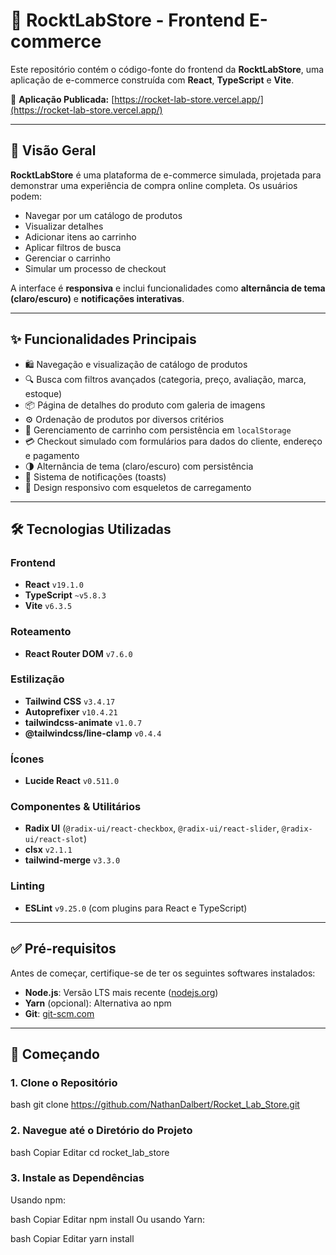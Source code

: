 # 🚀 RocktLabStore - Frontend E-commerce

Este repositório contém o código-fonte do frontend da **RocktLabStore**, uma aplicação de e-commerce  construída com **React**, **TypeScript** e **Vite**.

🔗 **Aplicação Publicada:** [https://rocket-lab-store.vercel.app/](https://rocket-lab-store.vercel.app/)

---

## 📜 Visão Geral

**RocktLabStore** é uma plataforma de e-commerce simulada, projetada para demonstrar uma experiência de compra online completa. Os usuários podem:

- Navegar por um catálogo de produtos
- Visualizar detalhes
- Adicionar itens ao carrinho
- Aplicar filtros de busca
- Gerenciar o carrinho
- Simular um processo de checkout

A interface é **responsiva** e inclui funcionalidades como **alternância de tema (claro/escuro)** e **notificações interativas**.

---

## ✨ Funcionalidades Principais

- 🛍️ Navegação e visualização de catálogo de produtos  
- 🔍 Busca com filtros avançados (categoria, preço, avaliação, marca, estoque)  
- 📦 Página de detalhes do produto com galeria de imagens  
- ⚙️ Ordenação de produtos por diversos critérios  
- 🛒 Gerenciamento de carrinho com persistência em `localStorage`  
- 💳 Checkout simulado com formulários para dados do cliente, endereço e pagamento  
- 🌗 Alternância de tema (claro/escuro) com persistência  
- 🔔 Sistema de notificações (toasts)  
- 📱 Design responsivo com esqueletos de carregamento  

---

## 🛠️ Tecnologias Utilizadas

### Frontend

- **React** `v19.1.0`
- **TypeScript** `~v5.8.3`
- **Vite** `v6.3.5`

### Roteamento

- **React Router DOM** `v7.6.0`

### Estilização

- **Tailwind CSS** `v3.4.17`
- **Autoprefixer** `v10.4.21`
- **tailwindcss-animate** `v1.0.7`
- **@tailwindcss/line-clamp** `v0.4.4`

### Ícones

- **Lucide React** `v0.511.0`

### Componentes & Utilitários

- **Radix UI** (`@radix-ui/react-checkbox`, `@radix-ui/react-slider`, `@radix-ui/react-slot`)
- **clsx** `v2.1.1`
- **tailwind-merge** `v3.3.0`

### Linting

- **ESLint** `v9.25.0` (com plugins para React e TypeScript)

---

## ✅ Pré-requisitos

Antes de começar, certifique-se de ter os seguintes softwares instalados:

- **Node.js**: Versão LTS mais recente ([nodejs.org](https://nodejs.org))
- **Yarn** (opcional): Alternativa ao npm
- **Git**: [git-scm.com](https://git-scm.com)

---

## 🚀 Começando

### 1. Clone o Repositório

bash git clone https://github.com/NathanDalbert/Rocket_Lab_Store.git
### 2. Navegue até o Diretório do Projeto
bash
Copiar
Editar
cd rocket_lab_store
### 3. Instale as Dependências
Usando npm:

bash
Copiar
Editar
npm install
Ou usando Yarn:

bash
Copiar
Editar
yarn install


